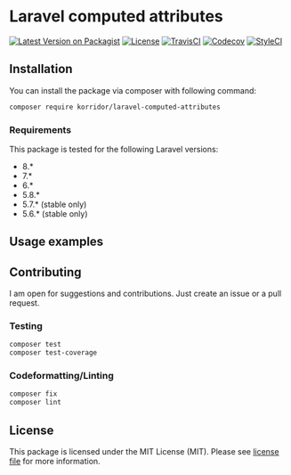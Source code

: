# Laravel computed attributes

[![Latest Version on Packagist](https://img.shields.io/packagist/v/korridor/laravel-computed-attributes?style=flat-square)](https://packagist.org/packages/korridor/laravel-computed-attributes)
[![License](https://img.shields.io/packagist/l/korridor/laravel-computed-attributes?style=flat-square)](license.md)
[![TravisCI](https://img.shields.io/travis/korridor/laravel-computed-attributes?style=flat-square)](https://travis-ci.org/korridor/laravel-computed-attributes)
[![Codecov](https://img.shields.io/codecov/c/github/korridor/laravel-computed-attributes?style=flat-square)](https://codecov.io/gh/korridor/laravel-computed-attributes)
[![StyleCI](https://styleci.io/repos/226346821/shield)](https://styleci.io/repos/226346821)

## Installation

You can install the package via composer with following command:

```bash
composer require korridor/laravel-computed-attributes
```

### Requirements

This package is tested for the following Laravel versions:

 - 8.*
 - 7.*
 - 6.*
 - 5.8.*
 - 5.7.* (stable only)
 - 5.6.* (stable only)
 
## Usage examples



## Contributing

I am open for suggestions and contributions. Just create an issue or a pull request.

### Testing

```bash
composer test
composer test-coverage
```

### Codeformatting/Linting

```bash
composer fix
composer lint
```

## License

This package is licensed under the MIT License (MIT). Please see [license file](license.md) for more information.

